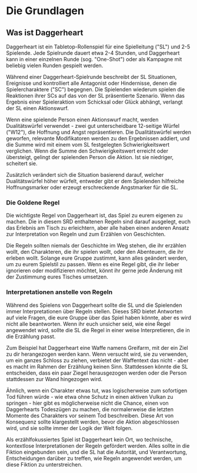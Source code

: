 # Die Grundlagen

## Was ist Daggerheart
Daggerheart ist ein Tabletop-Rollenspiel für eine Spielleitung ("SL") und 2-5 Spielende.
Jede Spielrunde dauert etwa 2-4 Stunden, und Daggerheart kann in einer einzelnen Runde (sog. "One-Shot") oder als Kampagne mit beliebig vielen Runden gespielt werden.

Während einer Daggerheart-Spielrunde beschreibt der SL Situationen, Ereignisse und kontrolliert alle Antagonist oder Hindernisse, denen die Spielercharaktere ("SC") begegnen.
Die Spielenden wiederum spielen die Reaktionen ihrer SCs auf das von der SL präsentierte Szenario.
Wenn das Ergebnis einer Spieleraktion vom Schicksal oder Glück abhängt, verlangt der SL einen Aktionswurf.

Wenn eine spielende Person einen Aktionswurf macht, werden Dualitätswürfel verwendet - zwei gut unterscheidbare 12-seitige Würfel ("W12"), die Hoffnung und Angst repräsentieren.
Die Dualitätswürfel werden geworfen, relevante Modifikatoren werden zu den Ergebnissen addiert, und die Summe wird mit einem vom SL festgelegten Schwierigkeitswert verglichen.
Wenn die Summe den Schwierigkeitswert erreicht oder übersteigt, gelingt der spielenden Person die Aktion.
Ist sie niedriger, scheitert sie.

Zusätzlich verändert sich die Situation basierend darauf, welcher Dualitätswürfel höher würfelt, entweder gibt er dem Spielenden hilfreiche Hoffnungsmarker oder erzeugt erschreckende Angstmarker für die SL.

### Die Goldene Regel
Die wichtigste Regel von Daggerheart ist, das Spiel zu eurem eigenen zu machen.
Die in diesem SRD enthaltenen Regeln sind darauf ausgelegt, euch das Erlebnis am Tisch zu erleichtern, aber alle haben einen anderen Ansatz zur Interpretation von Regeln und zum Erzählen von Geschichten.

Die Regeln sollten niemals der Geschichte im Weg stehen, die ihr erzählen wollt, den Charakteren, die ihr spielen wollt, oder den Abenteuern, die ihr erleben wollt.
Solange eure Gruppe zustimmt, kann alles geändert werden, um zu eurem Spielstil zu passen.
Wenn es eine Regel gibt, die ihr lieber ignorieren oder modifizieren möchtet, könnt ihr gerne jede Änderung mit der Zustimmung eures Tisches umsetzen.

### Interpretationen anstelle von Regeln
Während des Spielens von Daggerheart sollte die SL und die Spielenden immer Interpretationen über Regeln stellen.
Dieses SRD bietet Antworten auf viele Fragen, die eure Gruppe über das Spiel haben könnte, aber es wird nicht alle beantworten.
Wenn ihr euch unsicher seid, wie eine Regel angewendet wird, sollte die SL die Regel in einer weise Interpretieren, die in die Erzählung passt.

Zum Beispiel hat Daggerheart eine Waffe namens Greifarm, mit der ein Ziel zu dir herangezogen werden kann.
Wenn versucht wird, sie zu verwenden, um ein ganzes Schloss zu ziehen, verbietet der Waffentext das nicht - aber es macht im Rahmen der Erzählung keinen Sinn.
Stattdessen könnte die SL entscheiden, dass ein paar Ziegel herausgezogen werden oder die Person stattdessen zur Wand hingezogen wird.

Ähnlich, wenn ein Charakter etwas tut, was logischerweise zum sofortigen Tod führen würde - wie etwa ohne Schutz in einen aktiven Vulkan zu springen - hier gibt es möglicherweise nicht die Chance, einen von Daggerhearts Todeszügen zu machen, die normalerweise die letzten Momente des Charakters vor seinem Tod beschreiben.
Diese Art von Konsequenz sollte klargestellt werden, bevor die Aktion abgeschlossen wird, und sie sollte immer der Logik der Welt folgen.

Als erzählfokussiertes Spiel ist Daggerheart kein Ort, wo technische, kontextlose Interpretationen der Regeln gefördert werden.
Alles sollte in die Fiktion eingebunden sein, und die SL hat die Autorität, und Verantwortung, Entscheidungen darüber zu treffen, wie Regeln angewendet werden, um diese Fiktion zu unterstreichen.
